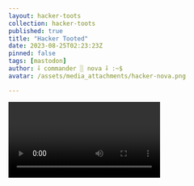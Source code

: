 ```yaml
---
layout: hacker-toots
collection: hacker-toots
published: true
title: "Hacker Tooted"
date: 2023-08-25T02:23:23Z
pinned: false
tags: [mastodon]
author: ⸸ commander ░ nova ⸸ :~$
avatar: /assets/media_attachments/hacker-nova.png

---
```




![media](/assets/media_attachments/files/110/947/873/662/229/911/original/c758b8a5618ed954.mp4)
